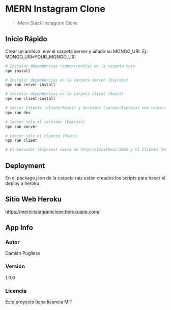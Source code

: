 # MERN Instagram Clone

> Mern Stack Instagram Clone 

## Inicio Rápido

Crear un archivo .env el carpeta server y añadir su MONGO_URI. Ej.: MONGO_URI=YOUR_MONGO_URI

``` bash
# Instalar dependencias (concurrently) en la carpeta raíz
npm install

# Instalar dependencias en la carpeta server (Express)
npm run server-install

# Instalar dependencias en la carpeta client (React)
npm run client-install

# Correr Cliente (client/React) y Servidor (server/Express) con concurrently simultáneamente
npm run dev

# Correr sólo el servidor (Express) 
npm run server

# Correr sólo el cliente (React) 
npm run client

# El Servidor (Express) corre en http://localhost:5000 y el Cliente (React) en http://localhost:3000
```

## Deployment

En el package.json de la carpeta raíz están creados los scripts para hacer el deploy a heroku

## Sitio Web Heroku

https://merninstagramclone.herokuapp.com/

## App Info

### Autor

Damián Pugliese

### Versión

1.0.0

### Licencia

Este proyecto tiene licencia MIT


